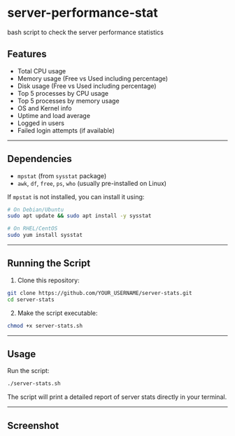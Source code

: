 # server-performance-stat
bash script to check the server performance statistics

## Features

- Total CPU usage
- Memory usage (Free vs Used including percentage)
- Disk usage (Free vs Used including percentage)
- Top 5 processes by CPU usage
- Top 5 processes by memory usage
- OS and Kernel info
- Uptime and load average
- Logged in users
- Failed login attempts (if available)

---

## Dependencies

* `mpstat` (from `sysstat` package)
* `awk`, `df`, `free`, `ps`, `who` (usually pre-installed on Linux)

If `mpstat` is not installed, you can install it using:

```bash
# On Debian/Ubuntu
sudo apt update && sudo apt install -y sysstat

# On RHEL/CentOS
sudo yum install sysstat
```

---

## Running the Script

1. Clone this repository:

```bash
git clone https://github.com/YOUR_USERNAME/server-stats.git
cd server-stats
````

2. Make the script executable:

```bash
chmod +x server-stats.sh
```

---

## Usage

Run the script:

```bash
./server-stats.sh
```

The script will print a detailed report of server stats directly in your terminal.

---

## Screenshot



